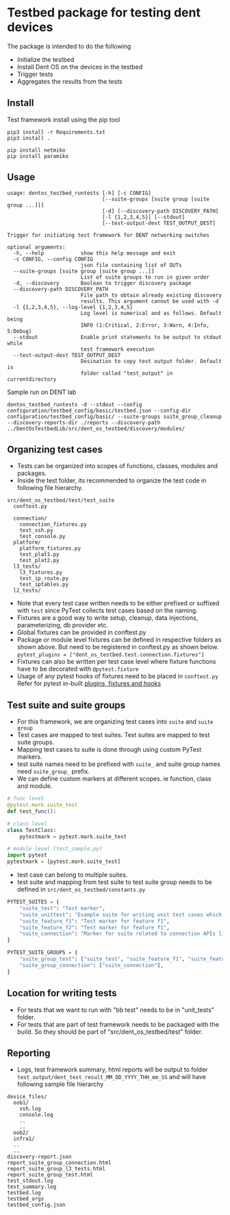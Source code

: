 # Testbed package for testing dent devices

The package is intended to do the following

* Initialize the testbed
* Install Dent OS on the devices in the testbed
* Trigger tests
* Aggregates the results from the tests

## Install

Test framework install using the pip tool

```Shell
pip3 install -r Requirements.txt
pip3 install .

pip install netmiko
pip install paramiko
```

## Usage

```code
usage: dentos_testbed_runtests [-h] [-c CONFIG]
                               [--suite-groups [suite group [suite group ...]]]
                               [-d] [--discovery-path DISCOVERY_PATH]
                               [-l {1,2,3,4,5}] [--stdout]
                               [--test-output-dest TEST_OUTPUT_DEST]

Trigger for initiating test framework for DENT networking switches

optional arguments:
  -h, --help            show this help message and exit
  -c CONFIG, --config CONFIG
                        json file containing list of DUTs
  --suite-groups [suite group [suite group ...]]
                        List of suite groups to run in given order
  -d, --discovery       Boolean to trigger discovery package
  --discovery-path DISCOVERY_PATH
                        File path to obtain already existing discovery
                        results. This argument cannot be used with -d
  -l {1,2,3,4,5}, --log-level {1,2,3,4,5}
                        Log level is numerical and as follows. Default being
                        INFO (1:Critical, 2:Error, 3:Warn, 4:Info, 5:Debug)
  --stdout              Enable print statements to be output to stdout while
                        test framework execution
  --test-output-dest TEST_OUTPUT_DEST
                        Desination to copy test output folder. Default is
                        folder called "test_output" in currentdirectory
```

Sample run on DENT lab

```Shell
dentos_testbed_runtests -d --stdout --config configuration/testbed_config/basic/testbed.json --config-dir configuration/testbed_config/basic/ --suite-groups suite_group_cleanup --discovery-reports-dir ./reports --discovery-path ../DentOsTestbedLib/src/dent_os_testbed/discovery/modules/
```

## Organizing test cases

* Tests can be organized into scopes of functions, classes, modules and packages.
* Inside the test folder, its recommended to organize the test code in following file hierarchy.

```code
src/dent_os_testbed/test/test_suite
  conftest.py

  connection/
    connection_fixtures.py
    test_ssh.py
    test_console.py
  platform/
    platform_fixtures.py
    test_plat1.py
    test_plat2.py
  l3_tests/
    l3_fixtures.py
    test_ip_route.py
    test_iptables.py
  l2_tests/
```

- Note  that every test case written needs to be either prefixed or suffixed with `test` since PyTest collects test cases based on the naming.
- Fixtures are a good way to write setup, cleanup, data injections, parameterizing, db provider etc.
- Global fixtures can be provided in conftest.py
- Package or module level fixtures can be defined in respective folders as shown above. But need to be registered in conftest.py as shown below.
`pytest_plugins = ["dent_os_testbed.test.connection.fixtures"]`
- Fixtures can also be written per test case level where fixture functions have to be decorated with `@pytest.fixture`
- Usage of any pytest hooks of fixtures need to be placed in `conftest.py`
Refer for pytest in-built [plugins, fixtures and hooks](https://docs.pytest.org/en/stable/reference.html)

## Test suite and suite groups

* For this framework, we are organizing test cases into `suite` and `suite group`
* Test cases are mapped to test suites. Test suites are mapped to test suite groups.
* Mapping test cases to suite is done through using custom PyTest markers.
* test suite names need to be prefixed with `suite_` and suite group names need `suite_group_` prefix.
* We can define custom markers at different scopes. ie function, class and module.

```python
# func level
@pytest.mark.suite_test
def test_func():

# class level
class TestClass:
    pytestmark = pytest.mark.suite_test

# module level (test_sample.py)
import pytest
pytestmark = [pytest.mark.suite_test]
```

* test case can belong to multiple suites.
* test suite and mapping from test suite to test suite group needs to be defined in `src/dent_os_testbed/constants.py`

```python
PYTEST_SUITES = {
    "suite_test": "Test marker",
    "suite_unittest": "Example suite for writing unit test cases which are run during bb",
    "suite_feature_f1": "Test marker for feature f1",
    "suite_feature_f2": "Test marker for feature f1",
    "suite_connection": "Marker for suite related to connection APIs like ssh, serial",
}

PYTEST_SUITE_GROUPS = {
    "suite_group_test": ["suite_test", "suite_feature_f1", "suite_feature_f2"],
    "suite_group_connection": ["suite_connection"],
}
```

## Location for writing tests

* For tests that we want to run with "bb test" needs to be in "unit_tests" folder.
* For tests that are part of test framework needs to be packaged with the build. So they should be part of "src/dent_os_testbed/test" folder.

## Reporting

* Logs, test framework summary, html reports will be output to folder `test_output/dent_test_result_MM_DD_YYYY_THH_mm_SS` and will have following sample file hierarchy

```code
device_files/
  oob1/
    ssh.log
    console.log
    ..
    ..
  oob2/
  infra1/
  ..
  ..
discovery-report.json
report_suite_group_connection.html
report_suite_group_l3_tests.html
report_suite_group_test.html
test_stdout.log
test_summary.log
testbed.log
testbed_args
testbed_config.json
```

